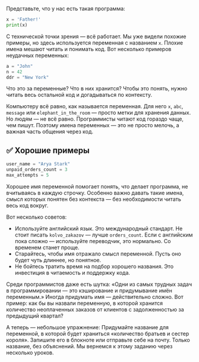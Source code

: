 Представьте, что у нас есть такая программа:

```python
x = 'Father!'
print(x)
```

С технической точки зрения — всё работает. Мы уже видели похожие примеры, но здесь используется переменная с названием `x`. Плохие имена мешают читать и понимать код. Вот несколько примеров неудачных переменных:

```python
a = "John"
n = 42
ddr = "New York"
```

Что это за переменные? Что в них хранится? Чтобы это понять, нужно читать весь остальной код и догадываться по контексту.

Компьютеру всё равно, как называется переменная. Для него `x`, `abc`, `message` или `elephant_in_the_room` — просто метки для хранения данных. Но людям — не всё равно. Программисты читают код гораздо чаще, чем пишут. Поэтому имена переменных — это не просто мелочь, а важная часть общения через код.

## ✅ Хорошие примеры

```python
user_name = "Arya Stark"
unpaid_orders_count = 3
max_attempts = 5
```

Хорошее имя переменной помогает понять, что делает программа, не вчитываясь в каждую строчку.
Особенно важно давать такие имена, смысл которых понятен без контекста — без необходимости читать весь код вокруг.

Вот несколько советов:

- Используйте английский язык. Это международный стандарт. Не стоит писать `kolvo_zakazov` — лучше `orders_count`. Если с английским пока сложно — используйте переводчик, это нормально. Со временем станет проще.
- Старайтесь, чтобы имя отражало смысл переменной. Пусть оно будет чуть длиннее, но понятное.
- Не бойтесь тратить время на подбор хорошего названия. Это инвестиция в читаемость и поддержку кода.

Среди программистов даже есть шутка: «Одни из самых трудных задач в программировании — это кэширование и придумывание имён переменным.» Иногда придумать имя — действительно сложно. Вот пример: как бы вы назвали переменную, в которой хранится количество неоплаченных заказов от клиентов с задолженностью за предыдущий квартал?

А теперь — небольшое упражнение: Придумайте название для переменной, в которой будет храниться «количество братьев и сестер короля». Запишите его в блокноте или отправьте себе на почту. Только название, без объяснений. Мы вернемся к этому заданию через несколько уроков.
